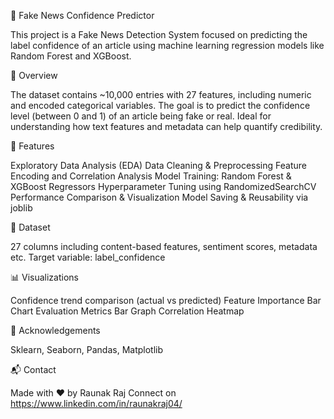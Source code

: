 📰 Fake News Confidence Predictor

This project is a Fake News Detection System focused on predicting the label confidence of an article using machine learning regression models like Random Forest and XGBoost.


🚀 Overview

The dataset contains ~10,000 entries with 27 features, including numeric and encoded categorical variables.
The goal is to predict the confidence level (between 0 and 1) of an article being fake or real.
Ideal for understanding how text features and metadata can help quantify credibility.


🔧 Features

Exploratory Data Analysis (EDA)
Data Cleaning & Preprocessing
Feature Encoding and Correlation Analysis
Model Training: Random Forest & XGBoost Regressors
Hyperparameter Tuning using RandomizedSearchCV
Performance Comparison & Visualization
Model Saving & Reusability via joblib


📁 Dataset

27 columns including content-based features, sentiment scores, metadata etc.
Target variable: label_confidence


📊 Visualizations

Confidence trend comparison (actual vs predicted)
Feature Importance Bar Chart
Evaluation Metrics Bar Graph
Correlation Heatmap


🙌 Acknowledgements

Sklearn, Seaborn, Pandas, Matplotlib


📬 Contact

Made with ❤️ by Raunak Raj
Connect on https://www.linkedin.com/in/raunakraj04/
